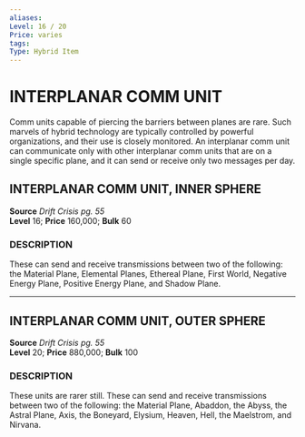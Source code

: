 ```yaml
---
aliases: 
Level: 16 / 20 
Price: varies 
tags: 
Type: Hybrid Item
---
```

# INTERPLANAR COMM UNIT
Comm units capable of piercing the barriers between planes are rare. Such marvels of hybrid technology are typically controlled by powerful organizations, and their use is closely monitored. An interplanar comm unit can communicate only with other interplanar comm units that are on a single specific plane, and it can send or receive only two messages per day.  

## INTERPLANAR COMM UNIT, INNER SPHERE

**Source** _Drift Crisis pg. 55_  
**Level** 16; **Price** 160,000; **Bulk** 60

### DESCRIPTION

These can send and receive transmissions between two of the following: the Material Plane, Elemental Planes, Ethereal Plane, First World, Negative Energy Plane, Positive Energy Plane, and Shadow Plane.

---

## INTERPLANAR COMM UNIT, OUTER SPHERE

**Source** _Drift Crisis pg. 55_  
**Level** 20; **Price** 880,000; **Bulk** 100

### DESCRIPTION

These units are rarer still. These can send and receive transmissions between two of the following: the Material Plane, Abaddon, the Abyss, the Astral Plane, Axis, the Boneyard, Elysium, Heaven, Hell, the Maelstrom, and Nirvana.